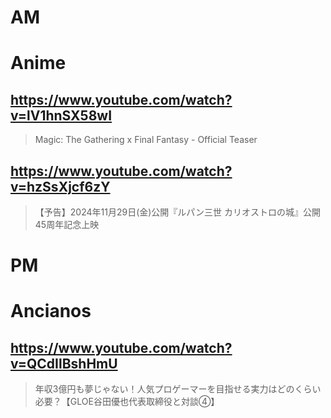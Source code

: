 # AM
# Anime

## https://www.youtube.com/watch?v=lV1hnSX58wI

> Magic: The Gathering x Final Fantasy - Official Teaser 

## https://www.youtube.com/watch?v=hzSsXjcf6zY

> 【予告】2024年11月29日(金)公開『ルパン三世 カリオストロの城』公開45周年記念上映 

# PM
# Ancianos

## https://www.youtube.com/watch?v=QCdIlBshHmU

> 年収3億円も夢じゃない！人気プロゲーマーを目指せる実力はどのくらい必要？【GLOE谷田優也代表取締役と対談④】 
